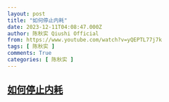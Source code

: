 ```yaml
---
layout: post
title: "如何停止内耗"
date: 2023-12-11T04:08:47.000Z
author: 陈秋实 Qiushi Official
from: https://www.youtube.com/watch?v=yQEPTL77j7k
tags: [ 陈秋实 ]
comments: True
categories: [ 陈秋实 ]
---
```

<!--1702267727000-->
[如何停止内耗](https://www.youtube.com/watch?v=yQEPTL77j7k)
------

<div>

</div>
